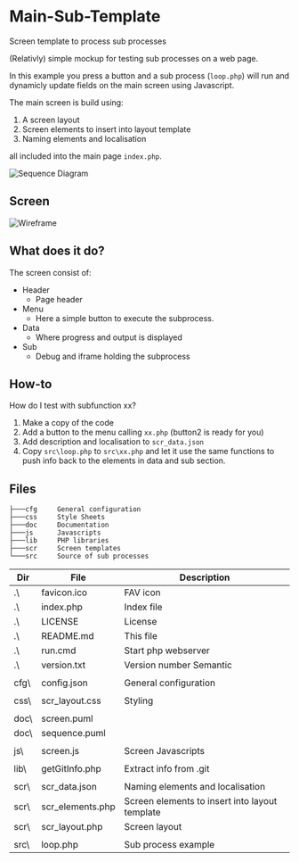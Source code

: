 # Main-Sub-Template
Screen template to process sub processes

(Relativly) simple mockup for testing sub processes on a web page.

In this example you press a button and a sub process (`loop.php`) will run and dynamicly update fields on the main screen using Javascript.

The main screen is build using:
1. A screen layout
2. Screen elements to insert into layout template
3. Naming elements and localisation

all included into the main page `index.php`.

![Sequence Diagram](http://www.plantuml.com/plantuml/proxy?src=https://raw.githubusercontent.com/Clicketyclick/Main-Sub-Template/master/doc/sequence.puml)

## Screen

![Wireframe](http://www.plantuml.com/plantuml/proxy?src=https://raw.githubusercontent.com/Clicketyclick/Main-Sub-Template/master/doc/screen.puml)

## What does it do?

The screen consist of:

- Header
	- Page header
- Menu
	- Here a simple button to execute the subprocess.
- Data
	- Where progress and output is displayed
- Sub
	- Debug and iframe holding the subprocess


## How-to 

How do I test with subfunction xx?

1. Make a copy of the code
2. Add a button to the menu calling `xx.php` (button2 is ready for you)
3. Add description and localisation to `scr_data.json`
4. Copy `src\loop.php` to `src\xx.php` and let it use the same functions to push info back to the elements in data and sub section.




## Files

```console
├───cfg		General configuration
├───css		Style Sheets
├───doc		Documentation
├───js		Javascripts
├───lib		PHP libraries
├───scr		Screen templates
└───src		Source of sub processes
```

Dir| File | Description
---|---|---
.\		|favicon.ico		|FAV icon
.\		|index.php			|Index file
.\		|LICENSE			|License
.\		|README.md			|This file
.\		|run.cmd			|Start php webserver
.\		|version.txt		|Version number Semantic
||
cfg\	|config.json		|General configuration
||
css\	|scr_layout.css		|Styling
||
doc\	|screen.puml		|
doc\	|sequence.puml		|
||
js\		|screen.js			|Screen Javascripts
||
lib\	|getGitInfo.php		|Extract info from .git
||
scr\	|scr_data.json		|Naming elements and localisation
scr\	|scr_elements.php	|Screen elements to insert into layout template
scr\	|scr_layout.php		|Screen layout
||
src\	|loop.php			| Sub process example

